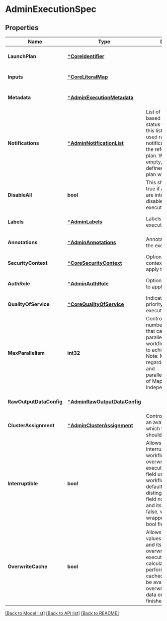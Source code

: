 # AdminExecutionSpec

## Properties
Name | Type | Description | Notes
------------ | ------------- | ------------- | -------------
**LaunchPlan** | [***CoreIdentifier**](coreIdentifier.md) |  | [optional] [default to null]
**Inputs** | [***CoreLiteralMap**](coreLiteralMap.md) |  | [optional] [default to null]
**Metadata** | [***AdminExecutionMetadata**](adminExecutionMetadata.md) |  | [optional] [default to null]
**Notifications** | [***AdminNotificationList**](adminNotificationList.md) | List of notifications based on Execution status transitions When this list is not empty it is used rather than any notifications defined in the referenced launch plan. When this list is empty, the notifications defined for the launch plan will be applied. | [optional] [default to null]
**DisableAll** | **bool** | This should be set to true if all notifications are intended to be disabled for this execution. | [optional] [default to null]
**Labels** | [***AdminLabels**](adminLabels.md) | Labels to apply to the execution resource. | [optional] [default to null]
**Annotations** | [***AdminAnnotations**](adminAnnotations.md) | Annotations to apply to the execution resource. | [optional] [default to null]
**SecurityContext** | [***CoreSecurityContext**](coreSecurityContext.md) | Optional: security context override to apply this execution. | [optional] [default to null]
**AuthRole** | [***AdminAuthRole**](adminAuthRole.md) | Optional: auth override to apply this execution. | [optional] [default to null]
**QualityOfService** | [***CoreQualityOfService**](coreQualityOfService.md) | Indicates the runtime priority of the execution. | [optional] [default to null]
**MaxParallelism** | **int32** | Controls the maximum number of task nodes that can be run in parallel for the entire workflow. This is useful to achieve fairness. Note: MapTasks are regarded as one unit, and parallelism/concurrency of MapTasks is independent from this. | [optional] [default to null]
**RawOutputDataConfig** | [***AdminRawOutputDataConfig**](adminRawOutputDataConfig.md) |  | [optional] [default to null]
**ClusterAssignment** | [***AdminClusterAssignment**](adminClusterAssignment.md) | Controls how to select an available cluster on which this execution should run. | [optional] [default to null]
**Interruptible** | **bool** | Allows for the interruptible flag of a workflow to be overwritten for a single execution. Omitting this field uses the workflow&#39;s value as a default. As we need to distinguish between the field not being provided and its default value false, we have to use a wrapper around the bool field. | [optional] [default to null]
**OverwriteCache** | **bool** | Allows for all cached values of a workflow and its tasks to be overwritten for a single execution. If enabled, all calculations are performed even if cached results would be available, overwriting the stored data once execution finishes successfully. | [optional] [default to null]

[[Back to Model list]](../README.md#documentation-for-models) [[Back to API list]](../README.md#documentation-for-api-endpoints) [[Back to README]](../README.md)


